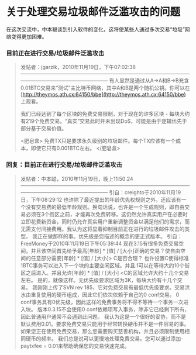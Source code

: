 # 关于处理交易垃圾邮件泛滥攻击的问题

在这次交流中，中本聪谈到引入软件的变化，这将使某些人通过多次交易“垃圾”网络变得更加困难。

### 目前正在进行交易/垃圾邮件泛滥攻击

> 发帖者：jgarzik，2010年11月19日，下午07:02:38
> ——————————————————————————————————————————————————
> 有人显然是通过从A->A和B->B充含0.01BTC交易来“测试”主比特币网络，其中A和B是两个随机公钥。你可以在[http://theymos.ath.cx:64150/bbe](http://theymos.ath.cx:64150/bbe) 上观看。
>
> 我们已经达到了每个区块的免费交易限制，对于现在的许多区块 - 每块大约有219个免费交易。“真实”交易此时并未出现DoS，可能是由于逻辑优先于部分基于交易价值。
>
> <肥皂盒>
> 免费TX只是要求永久级别的垃圾邮件。每个TX应该有一个成本，即使它只有0.001BTC左右。
> </肥皂盒>


### 回复：目前正在进行交易/垃圾邮件泛滥攻击

> 发帖者：中本聪，2010年11月19日，晚上11:50:24
> ——————————————————————————————————————————————————
引自：creighto于2010年11月19日，下午08:29:12
也许除了最近提出的年龄优先权规则之外，还应该有一个没有交易费的最低年龄规则。换句话说，也许是一个生成规则，即自由交易必须在3个街区之前，才能再次免费转移。这仍然允许真实用户在必要时立即花费新资金，同时仍允许真实用户重新调整资金以满足他们的需求，而无需支付间接费用。我认为这将显着抑制目前正在进行的垃圾邮件攻击的类型。
我正在做那样的事。优先级是您描述的概念的更正式版本。
引自：FreeMoney于2010年11月19日下午05:39:44
现在3.15有很多免费交易空间，并且该空间首先给予最高[年龄] * [值] / [大小]正确的交易？使自由空间的任意部分需要[年龄] * [值] / [大小]> C是否合理？
也许设置C使得标准1BTC事务可以进入下一个块的主要空闲区域。并且.1可以在等待大约10个街区之后进入。并且允许[年龄] * [值] / [大小] <C的区域允许大约十几个交易左右。
是的，就像这样。无优先级要求区域为3K，每块大约有十几个交易。
我刚刚上传了SVN rev 185，它对免费交易有最低优先级要求。交易洪水由重复使用的硬币组成，因此它们依次依赖于自己的0 conf交易。 0 conf事务具有0优先级，因此这样的免费事务将不得不等待一个事务一次进入块。
版本0.3.15不会使用0 conf依赖项写入事务，除非它已经剩下所有，因此普通用户通常不会遇到此问题。
我认为这是一个很好的妥协，而不是默认费用0.01。要求免费交易只能用于经常转换硬币并不是一件容易的事。如果您正在使用免费交易，那么您需要购买慈善机构，并且必须限制使用相同硬币的频率。
我们总是说可以更慢地处理免费交易。您可以通过添加-paytxfee = 0.01来帮助确保您的交易快速完成。



